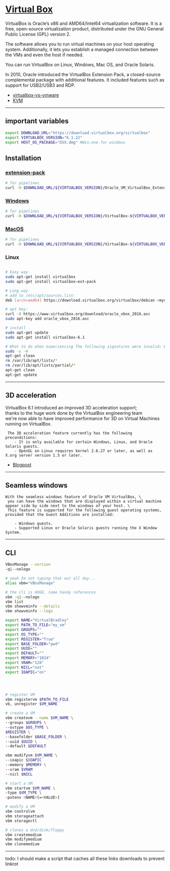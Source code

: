 # [Virtual Box](https://www.virtualbox.org/wiki/Downloads)

VirtualBox is Oracle’s x86 and AMD64/Intel64 virtualization software. It is a free, open-source virtualization product, distributed under the GNU General Public License (GPL) version 2.

The software allows you to run virtual machines on your host operating system. Additionally, it lets you establish a managed connection between the VMs and even the host if needed.

You can run VirtualBox on Linux, Windows, Mac OS, and Oracle Solaris.

In 2010, Oracle introduced the VirtualBox Extension Pack, a closed-source complemental package with additional features. It included features such as support for USB2/USB3 and RDP.

- [virtualbox-vs-vmware](https://phoenixnap.com/kb/virtualbox-vs-vmware#ftoc-heading-13)
- [KVM](https://www.redhat.com/en/topics/virtualization/what-is-KVM)

---------------------------------

## important variables

```bash
export DOWNLOAD_URL="https://download.virtualbox.org/virtualbox"
export VIRTUALBOX_VERSION="6.1.22"
export HOST_OS_PACKAGE="OSX.dmg" #Win.exe for windows
```

## Installation

### [extension-pack](https://download.virtualbox.org/virtualbox/6.1.22/Oracle_VM_VirtualBox_Extension_Pack-6.1.22.vbox-extpack)

```bash
# for pipelines
curl -O $DOWNLOAD_URL/${VIRTUALBOX_VERSION}/Oracle_VM_VirtualBox_Extension_Pack-${VIRTUALBOX_VERSION}.vbox-extpack
```

### [Windows](https://download.virtualbox.org/virtualbox/6.1.22/VirtualBox-6.1.22-144080-Win.exe)

```bash
# for pipelines
curl -O $DOWNLOAD_URL/${VIRTUALBOX_VERSION}/VirtualBox-${VIRTUALBOX_VERSION}-${HOST_OS_PACKAGE}
```

### [MacOS](https://download.virtualbox.org/virtualbox/6.1.22/VirtualBox-6.1.22-144080-OSX.dmg)

```bash
# for pipelines
curl -O $DOWNLOAD_URL/${VIRTUALBOX_VERSION}/VirtualBox-${VIRTUALBOX_VERSION}-${HOST_OS_PACKAGE}
```

### Linux

```bash

# Easy way
sudo apt-get install virtualbox
sudo apt-get install virtualbox—ext–pack

# Long way
# add to /etc/apt/sources.list:
deb [arch=amd64] https://download.virtualbox.org/virtualbox/debian <mydist> contrib

# apt key:
curl -O https://www.virtualbox.org/download/oracle_vbox_2016.asc
sudo apt-key add oracle_vbox_2016.asc

# install
sudo apt-get update
sudo apt-get install virtualbox-6.1

# What to do when experiencing The following signatures were invalid: BADSIG ... when refreshing the packages from the repository?
sudo -s -H
apt-get clean
rm /var/lib/apt/lists/*
rm /var/lib/apt/lists/partial/*
apt-get clean
apt-get update

```

---------------------------------

## 3D acceleration

VirtualBox 6.1 introduced an improved 3D acceleration support; \
thanks to the huge work done by the VirtualBox engineering team \
we're now able to have improved performance for 3D on Virtual Machines running on VirtualBox.

```text
 The 3D acceleration feature currently has the following preconditions:
    - It is only available for certain Windows, Linux, and Oracle Solaris guests.
    - OpenGL on Linux requires kernel 2.6.27 or later, as well as X.org server version 1.5 or later.

```

- [Blogpost](https://blogs.oracle.com/scoter/oracle-vm-virtualbox-61-3d-acceleration-for-ubuntu-1804-and-2004-virtual-machines)

---------------------------------

## Seamless windows

```text
With the seamless windows feature of Oracle VM VirtualBox, \
 you can have the windows that are displayed within a virtual machine appear side by side next to the windows of your host. \
 This feature is supported for the following guest operating systems, provided that the Guest Additions are installed:

    - Windows guests.
    - Supported Linux or Oracle Solaris guests running the X Window System.
```

---------------------------------

## CLI

```bash
VBoxManage --version
-q|--nologo

# yeah Im not typing that out all day...
alias vbm="VBoxManage"

# the cli is HUGE, some handy references
vbm -q|--nologo
vbm list
vbm showvminfo --details
vbm showvminfo --logs

export NAME="VirtualBradley"
export PATH_TO_FILE="my_vm"
export GROUPS=""
export OS_TYPE=""
export REGISTER="True"
export BASE_FOLDER="pwd"
export UUID=""
export DEFAULT=""
export MEMORY="1024"
export VRAM="128"
export NICL="nat"
export IOAPIC="on"




# register VM
vbm registervm $PATH_TO_FILE
vb, unregister $VM_NAME

# create a VM
vbm createvm --name $VM_NAME \
--groups $GROUPS \
--ostype $OS_TYPE \
$REGISTER \
--basefolder $BASE_FOLDER \
--uuid $UUID \
--default $DEFAULT

vbm modifyvm $VM_NAME \
--ioapic $IOAPIC
--memory $MEMORY \
--vram $VRAM
--nicl $NICL

# start a VM
vbm startvm $VM_NAME \
-type $VM_TYPE \
-putenv <NAME>[=<VALUE>]

# modify a VM
vbm controlvm
vbm storageattach
vbm storagectl

# clones a dvd/disk/floppy
vbm createmedium
vbm modifymedium
vbm clonemedium

```

---------------------------------

todo:
I should make a script that caches all these links downloads to prevent linkrot
